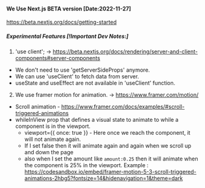  ####  We Use Next.js BETA version [Date:2022-11-27]
https://beta.nextjs.org/docs/getting-started

##### Experimental Features [!Important Dev Notes:]
1. 'use client'; ->  https://beta.nextjs.org/docs/rendering/server-and-client-components#server-components
- We don't need to use 'getServerSideProps' anymore. 
- We can use 'useClient' to fetch data from server.
- useState and useEffect are not available in 'useClient' function.
2. We use framer motion for animation. -> https://www.framer.com/motion/
- Scroll animation - https://www.framer.com/docs/examples/#scroll-triggered-animations
- whileInView prop that defines a visual state to animate to while a component is in the viewport.
  - viewport={{ once: true }} - Here once we reach the component, it will not animate again. 
  - If I set false then it will animate again and again when we scroll up and down the page 
  - also when I set the amount like ``amount:0.25`` then it will animate when the component is 25% in the viewport.
  Example : https://codesandbox.io/embed/framer-motion-5-3-scroll-triggered-animations-2hbg5?fontsize=14&hidenavigation=1&theme=dark
